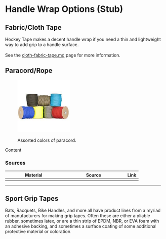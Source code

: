 # Handle Wrap Options (Stub)

## Fabric/Cloth Tape

Hockey Tape makes a decent handle wrap if you need a thin and lightweight way to add grip to a handle surface.\
\
See the [cloth-fabric-tape.md](../tape/cloth-fabric-tape.md "mention") page for more information.&#x20;

## Paracord/Rope

<div align="left"><figure><img src="../../.gitbook/assets/Untitled (43).jpg" alt="" width="169"><figcaption><p>Assorted colors of paracord.</p></figcaption></figure></div>

Content

### Sources

<table><thead><tr><th width="170">Material</th><th width="191">Source</th><th>Link</th></tr></thead><tbody><tr><td></td><td></td><td></td></tr></tbody></table>

***

## Sport Grip Tapes

Bats, Racquets, Bike Handles, and more all have product lines from a myriad of manufacturers for making grip tapes. Often these are either a pliable rubber, sometimes latex, or are a thin strip of EPDM, NBR, or EVA foam with an adhesive backing, and sometimes a surface coating of some additional protective material or coloration.
